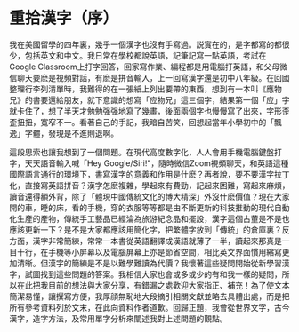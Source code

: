 # 重拾漢字（序）

我在美國留學的四年裏，幾乎一個漢字也沒有手寫過。説實在的，是字都寫的都很少，包括英文和中文。我日常在學校都說英語，記筆記寫一點英語，考試在Google Classroom上打字回答，回家寫作業、編程都是用電腦打英語，和父母微信聊天要麽是視頻對話，有麽是拼音輸入，上一回寫漢字還是初中八年級。在回國整理行李列清單時，我難得的在一張紙上列出要帶的東西，想到有一本叫《應物兄》的書要還給朋友，就下意識的想寫「应物兄」這三個字，結果第一個「应」字就卡住了，想了半天才勉勉强强地寫了幾畫，後面兩個字也慢慢寫了出來，字形歪歪扭扭，寬窄不一。看著自己的手記，我暗自苦笑，回想起當年小學初中的「飄逸」字體，發現是不進則退啊。

這段思索也讓我想到了一個問題。在現代高度數字化，人人會用手機電腦鍵盤打字，天天語音輸入喊「Hey Google/Siri!"，隨時微信Zoom視頻聊天，和英語這種國際語言通行的環境下，書寫漢字的意義和作用是什麽？再者說，要不要漢字拉丁化，直接寫英語拼音？漢字怎麽複雜，學起來有費勁，記起來困難，寫起來麻煩，讀音還得額外背，除了「體現中國傳統文化的博大精深」外沒什麽價值？現在大家開的車，睡的床，看的手機，穿的衣服等等都是由不斷更新的科技推動的現代自動化生產的產物，傳統手工藝品已經淪為旅游紀念品和擺設，漢字這個古董是不是也應該更新一下？是不是大家都應該用簡化字，把繁體字放到「傳統」的倉庫裏？反方面，漢字非常簡練，常常一本書從英語翻譯成漢語就薄了一半，讀起來那真是一目十行，在手機等小屏幕以及電腦屏幕上亦是節省空間，相比英文界面慣用縮寫更加清晰。但漢字的簡練是不是以難學難讀為代價？我懷著這些疑問開始從新學習漢字，試圖找到這些問題的答案。我相信大家也會或多或少的有和我一樣的疑問，所以在此把我目前的想法與大家分享，有錯漏之處歡迎大家指正、補充！為了使文本簡潔易懂，讓撰寫方便，我厚顔無恥地大段摘引相關文獻並略去具體出處，而是把所有參考資料列於文末，在此向資料作者道歉。回歸正題，我會從世界文字，古今漢字，造字方法，及常用單字分析來闡述我對上述問題的觀點。